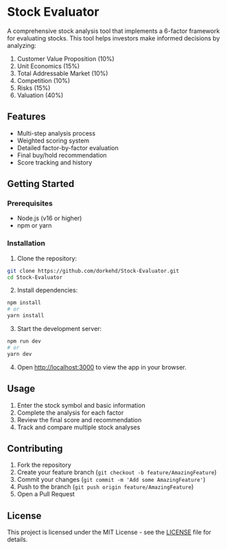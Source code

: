 # Stock Evaluator

A comprehensive stock analysis tool that implements a 6-factor framework for evaluating stocks. This tool helps investors make informed decisions by analyzing:

1. Customer Value Proposition (10%)
2. Unit Economics (15%)
3. Total Addressable Market (10%)
4. Competition (10%)
5. Risks (15%)
6. Valuation (40%)

## Features

- Multi-step analysis process
- Weighted scoring system
- Detailed factor-by-factor evaluation
- Final buy/hold recommendation
- Score tracking and history

## Getting Started

### Prerequisites

- Node.js (v16 or higher)
- npm or yarn

### Installation

1. Clone the repository:
```bash
git clone https://github.com/dorkehd/Stock-Evaluator.git
cd Stock-Evaluator
```

2. Install dependencies:
```bash
npm install
# or
yarn install
```

3. Start the development server:
```bash
npm run dev
# or
yarn dev
```

4. Open [http://localhost:3000](http://localhost:3000) to view the app in your browser.

## Usage

1. Enter the stock symbol and basic information
2. Complete the analysis for each factor
3. Review the final score and recommendation
4. Track and compare multiple stock analyses

## Contributing

1. Fork the repository
2. Create your feature branch (`git checkout -b feature/AmazingFeature`)
3. Commit your changes (`git commit -m 'Add some AmazingFeature'`)
4. Push to the branch (`git push origin feature/AmazingFeature`)
5. Open a Pull Request

## License

This project is licensed under the MIT License - see the [LICENSE](LICENSE) file for details.
